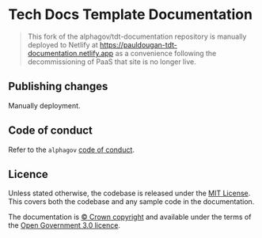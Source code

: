 # Tech Docs Template Documentation

> This fork of the alphagov/tdt-documentation repository is manually deployed to Netlify at https://pauldougan-tdt-documentation.netlify.app as a convenience following the decommissioning of PaaS that site is no longer live.

## Publishing changes

Manually deployment.

## Code of conduct

Refer to the `alphagov` [code of conduct](https://github.com/alphagov/code-of-conduct).

## Licence

Unless stated otherwise, the codebase is released under the [MIT License](LICENSE). This covers both the codebase and any sample code in the documentation.

The documentation is [© Crown copyright](http://www.nationalarchives.gov.uk/information-management/re-using-public-sector-information/copyright-and-re-use/crown-copyright/) and available under the terms of the [Open Government 3.0 licence](https://www.nationalarchives.gov.uk/doc/open-government-licence/version/3/).

[tdt-docs]: https://tdt-documentation.london.cloudapps.digital
